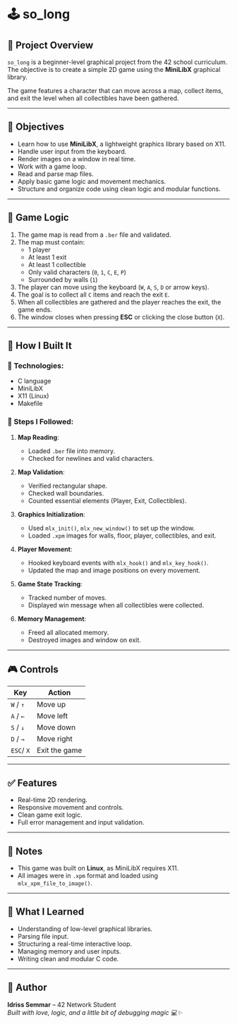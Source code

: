 # 🕹️ so_long

## 📌 Project Overview

`so_long` is a beginner-level graphical project from the 42 school curriculum.  
The objective is to create a simple 2D game using the **MiniLibX** graphical library.

The game features a character that can move across a map, collect items, and exit the level when all collectibles have been gathered.

---

## 🎯 Objectives

- Learn how to use **MiniLibX**, a lightweight graphics library based on X11.
- Handle user input from the keyboard.
- Render images on a window in real time.
- Work with a game loop.
- Read and parse map files.
- Apply basic game logic and movement mechanics.
- Structure and organize code using clean logic and modular functions.

---

## 🧠 Game Logic

1. The game map is read from a `.ber` file and validated.
2. The map must contain:
   - 1 player
   - At least 1 exit
   - At least 1 collectible
   - Only valid characters (`0`, `1`, `C`, `E`, `P`)
   - Surrounded by walls (`1`)
3. The player can move using the keyboard (`W`, `A`, `S`, `D` or arrow keys).
4. The goal is to collect all `C` items and reach the exit `E`.
5. When all collectibles are gathered and the player reaches the exit, the game ends.
6. The window closes when pressing **ESC** or clicking the close button (`X`).

---

## 🧩 How I Built It

### 🔨 Technologies:
- C language  
- MiniLibX  
- X11 (Linux)  
- Makefile

### 🧱 Steps I Followed:

1. **Map Reading**:  
   - Loaded `.ber` file into memory.  
   - Checked for newlines and valid characters.

2. **Map Validation**:  
   - Verified rectangular shape.  
   - Checked wall boundaries.  
   - Counted essential elements (Player, Exit, Collectibles).

3. **Graphics Initialization**:  
   - Used `mlx_init()`, `mlx_new_window()` to set up the window.  
   - Loaded `.xpm` images for walls, floor, player, collectibles, and exit.

4. **Player Movement**:  
   - Hooked keyboard events with `mlx_hook()` and `mlx_key_hook()`.  
   - Updated the map and image positions on every movement.

5. **Game State Tracking**:  
   - Tracked number of moves.  
   - Displayed win message when all collectibles were collected.

6. **Memory Management**:  
   - Freed all allocated memory.  
   - Destroyed images and window on exit.

---

## 🎮 Controls

| Key         | Action        |
|-------------|---------------|
| `W` / `↑`    | Move up       |
| `A` / `←`    | Move left     |
| `S` / `↓`    | Move down     |
| `D` / `→`    | Move right    |
| `ESC`/ `X`   | Exit the game |

---

## ✅ Features

- Real-time 2D rendering.
- Responsive movement and controls.
- Clean game exit logic.
- Full error management and input validation.

---

## 📌 Notes

- This game was built on **Linux**, as MiniLibX requires X11.
- All images were in `.xpm` format and loaded using `mlx_xpm_file_to_image()`.

---

## 🧠 What I Learned

- Understanding of low-level graphical libraries.
- Parsing file input.
- Structuring a real-time interactive loop.
- Managing memory and user inputs.
- Writing clean and modular C code.

---

## 👤 Author

**Idriss Semmar** – 42 Network Student  
*Built with love, logic, and a little bit of debugging magic 💻✨*

